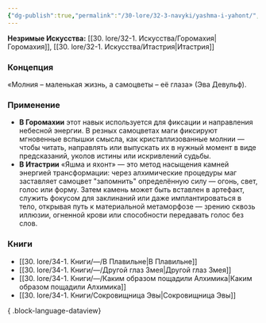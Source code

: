 ```yaml
---
{"dg-publish":true,"permalink":"/30-lore/32-3-navyki/yashma-i-yahont/","tags":["незримое/навык"]}
---
```


**Незримые Искусства:** [[30. lore/32-1. Искусства/Горомахия\|Горомахия]], [[30. lore/32-1. Искусства/Итастрия\|Итастрия]]
### Концепция
«Молния – маленькая жизнь, а самоцветы – её глаза» (Эва Девульф).
### Применение
- **В Горомахии** этот навык используется для фиксации и направления небесной энергии. В резных самоцветах маги фиксируют мгновенные вспышки смысла, как кристаллизованные молнии — чтобы читать, направлять или выпускать их в нужный момент в виде предсказаний, уколов истины или искривлений судьбы.
- **В Итастрии** «Яшма и яхонт» — это метод насыщения камней энергией трансформации: через алхимические процедуры маг заставляет самоцвет "запомнить" определённую силу — огонь, свет, голос или форму. Затем камень может быть вставлен в артефакт, служить фокусом для заклинаний или даже имплантироваться в тело, открывая путь к материальной метаморфозе — зрению сквозь иллюзии, огненной крови или способности передавать голос без слов.
### Книги
- [[30. lore/34-1. Книги/—/В Плавильне\|В Плавильне]]
- [[30. lore/34-1. Книги/—/Другой глаз Змея\|Другой глаз Змея]]
- [[30. lore/34-1. Книги/—/Каким образом пощадили Алхимика\|Каким образом пощадили Алхимика]]
- [[30. lore/34-1. Книги/Сокровищница Эвы\|Сокровищница Эвы]]

{ .block-language-dataview}
